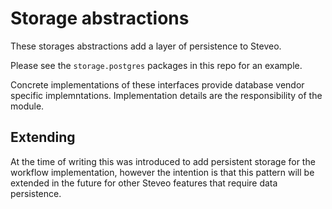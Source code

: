 
# Storage abstractions

These storages abstractions add a layer of persistence to Steveo.

Please see the `storage.postgres` packages in this repo for an example.

Concrete implementations of these interfaces provide database vendor specific
implemntations. Implementation details are the responsibility of the module.


## Extending

At the time of writing this was introduced to add persistent storage for the
workflow implementation, however the intention is that this pattern will be
extended in the future for other Steveo features that require data persistence.

